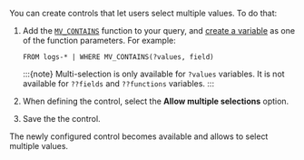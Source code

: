 You can create controls that let users select multiple values. To do that:

1. Add the [`MV_CONTAINS`](elasticsearch://reference/query-languages/esql/function-operators/mv-functions.md#mesql-mv_contains) function to your query, and [create a variable](#add-variable-control) as one of the function parameters. For example:

    ```esql
    FROM logs-* | WHERE MV_CONTAINS(?values, field)
    ```

    :::{note}
    Multi-selection is only available for `?values` variables. It is not available for `??fields` and `??functions` variables.
    :::

2. When defining the control, select the **Allow multiple selections** option.

3. Save the the control.

The newly configured control becomes available and allows to select multiple values.
